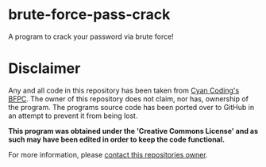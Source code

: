 # brute-force-pass-crack
A program to crack your password via brute force!

# Disclaimer
Any and all code in this repository has been taken from [Cyan Coding's BFPC](https://repl.it/@CyanCoding/Brute-Force-Password-Cracker). The owner of this repository does not claim, nor has, ownership of the program. The programs source code has been ported over to GitHub in an attempt to prevent it from being lost.

**This program was obtained under the 'Creative Commons License' and as such may have been edited in order to keep the code functional.**

For more information, please [contact this repositories owner](mailto:rossbstrachan@gmail.com).
